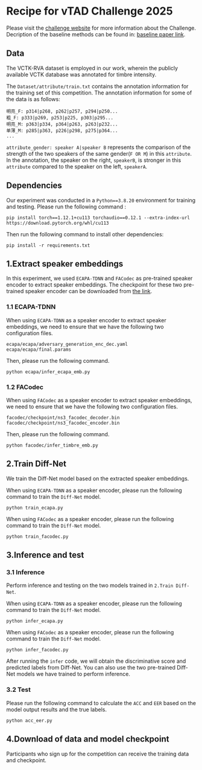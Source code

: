 # Recipe for vTAD Challenge 2025
Please visit the [challenge website](https://vtad2025-challenge.github.io/) for more information about the Challenge.
Decription of the baseline methods can be found in: [baseline paper link](https://drive.google.com/file/d/1QCqiszJY3-j4O25oZMY2dQUu7W1UouEc/view?usp=drive_link).

## Data 
The VCTK-RVA dataset is employed in our work, wherein the publicly available VCTK database was annotated for timbre intensity.

The `Dataset/attribute/train.txt` contains the annotation information for the training set of this competition.
The annotation information for some of the data is as follows:
```
明亮_F: p314|p268, p262|p257, p294|p250...
粗_F: p333|p269, p253|p225, p303|p295...
明亮_M: p363|p334, p364|p263, p263|p232...
单薄_M: p285|p363, p226|p298, p275|p364...
...
```
`attribute_gender: speaker A|speaker B` represents the comparison of the strength of the two speakers of the same gender(`F OR M`) in this `attribute`. In the annotation, the speaker on the right, `speakerB`, is stronger in this `attribute` compared to the speaker on the left, `speakerA`.


## Dependencies
Our experiment was conducted in a `Python==3.8.20` environment for training and testing.
Please run the following command :
```
pip install torch==1.12.1+cu113 torchaudio==0.12.1 --extra-index-url https://download.pytorch.org/whl/cu113
```
Then run the following command to install other dependencies:
```
pip install -r requirements.txt
```
## 1.Extract speaker embeddings
In this experiment, we used `ECAPA-TDNN` and `FACodec` as pre-trained speaker encoder to extract speaker embeddings.
The checkpoint for these two pre-trained speaker encoder can be downloaded from [the link](https://drive.google.com/file/d/1lmzrzSdV-Fw9MjpyUV70mSOKjkkPZ6sO/view?usp=drive_link).

### 1.1 ECAPA-TDNN
When using `ECAPA-TDNN` as a speaker encoder to extract speaker embeddings, we need to ensure that we have the following two configuration files.
```
ecapa/ecapa/adversary_generation_enc_dec.yaml
ecapa/ecapa/final.params
```
Then, please run the following command.
```
python ecapa/infer_ecapa_emb.py
```
### 1.2 FACodec
When using `FACodec` as a speaker encoder to extract speaker embeddings, we need to ensure that we have the following two configuration files.
```
facodec/checkpoint/ns3_facodec_decoder.bin
facodec/checkpoint/ns3_facodec_encoder.bin
```
Then, please run the following command.
```
python facodec/infer_timbre_emb.py
```

## 2.Train Diff-Net
We train the Diff-Net model based on the extracted speaker embeddings.

When using `ECAPA-TDNN` as a speaker encoder, please run the following command to train the `Diff-Net` model.
```
python train_ecapa.py
```
When using `FACodec` as a speaker encoder, please run the following command to train the `Diff-Net` model.
```
python train_facodec.py
```

## 3.Inference and test
### 3.1 Inference
Perform inference and testing on the two models trained in `2.Train Diff-Net`.

When using `ECAPA-TDNN` as a speaker encoder, please run the following command to train the `Diff-Net` model.
```
python infer_ecapa.py
```
When using `FACodec` as a speaker encoder, please run the following command to train the `Diff-Net` model.
```
python infer_facodec.py
```
After running the `infer` code, we will obtain the discriminative score and predicted labels from Diff-Net.
You can also use the two pre-trained Diff-Net models we have trained to perform inference.
### 3.2 Test
Please run the following command to calculate the `ACC` and `EER` based on the model output results and the true labels.
```
python acc_eer.py
```

## 4.Download of data and model checkpoint
Participants who sign up for the competition can receive the training data and checkpoint.


